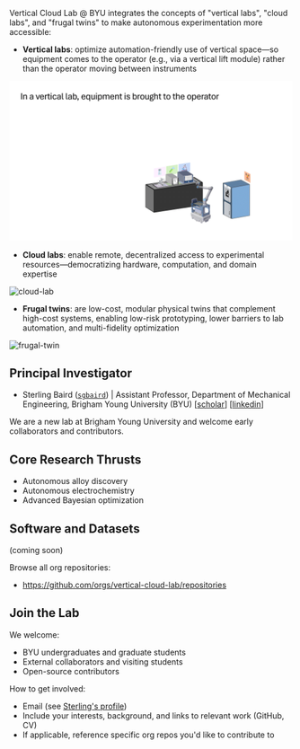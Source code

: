 Vertical Cloud Lab @ BYU integrates the concepts of "vertical labs", "cloud labs", and "frugal twins" to make autonomous experimentation more accessible:

- **Vertical labs**: optimize automation-friendly use of vertical space—so equipment comes to the operator (e.g., via a vertical lift module) rather than the operator moving between instruments

![vertical-lab](./vertical-lab.gif)

<!--- ![vertical-lab](https://github.com/user-attachments/assets/e3883769-006b-4d49-9887-d0d19f87fc53) --->

- **Cloud labs**: enable remote, decentralized access to experimental resources—democratizing hardware, computation, and domain expertise

![cloud-lab](./cloud-lab.gif)

- **Frugal twins**: are low-cost, modular physical twins that complement high-cost systems, enabling low-risk prototyping, lower barriers to lab automation, and multi-fidelity optimization

![frugal-twin](./frugal-twin-480p.gif)

<!--- ![frugal-twin](https://github.com/user-attachments/assets/5d28f57e-2316-4559-9530-0aae22c91a4c) --->

## Principal Investigator
- Sterling Baird ([`sgbaird`](https://github.com/sgbaird)) | Assistant Professor, Department of Mechanical Engineering, Brigham Young University (BYU) [[scholar](https://scholar.google.com/citations?user=UACmnBgAAAAJ)] [[linkedin](https://www.linkedin.com/in/sterling-baird/)]

We are a new lab at Brigham Young University and welcome early collaborators and contributors.

## Core Research Thrusts
- Autonomous alloy discovery
- Autonomous electrochemistry
- Advanced Bayesian optimization

<!---

### Case study: Additively Manufactured Aerospace Alloys

An initial, remotely accessible self-driving lab workflow integrating the following hardware:
- Vertical lift module (automated storage and retrieval)
- Low-cost powder dosing
- Ultrasonic atomizer (human-in-the-loop)
- Small-scale metal 3D printer
- Mechanical testing hardware

Goal: closed-loop alloy discovery and a working example to de-risk transfer of vertical cloud labs to the community.

--->

## Software and Datasets

(coming soon)

Browse all org repositories:
- https://github.com/orgs/vertical-cloud-lab/repositories

## Join the Lab
We welcome:
- BYU undergraduates and graduate students
- External collaborators and visiting students
- Open-source contributors

How to get involved:
- Email (see [Sterling's profile](https://github.com/sgbaird))
- Include your interests, background, and links to relevant work (GitHub, CV)
- If applicable, reference specific org repos you'd like to contribute to

<!--
## Publications
- Use Google Scholar for an up-to-date list: https://scholar.google.com/citations?user=UACmnBgAAAAJ
-->

<!--
## Community and Conduct
- Contributing: [link to CONTRIBUTING.md if available]
- Code of Conduct: [link to CODE_OF_CONDUCT.md if available]
- License(s): [link or note if org uses a standard license across repos]

## Acknowledgements
- [List funding sources, facilities, or partner organizations]
- [Recognize contributors and collaborators]

-->
